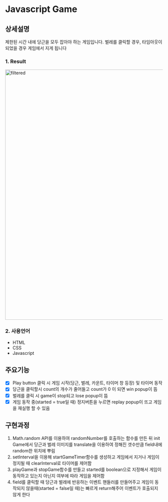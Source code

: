 # Javascript Game
## 상세설명
제한된 시간 내에 당근을 모두 잡아야 하는 게임입니다.
벌레를 클릭할 경우, 타임아웃이 되었을 경우 게임에서 지게 됩니다

### 1. Result
  <img width="800" alt="filtered" src="https://user-images.githubusercontent.com/71836751/102324866-c455da00-3fc5-11eb-8f06-499e1d496f84.jpg">


### 2. 사용언어
* HTML
* CSS
* Javascript

## 주요기능
- [x] Play button 클릭 시 게임 시작(당근, 벌레, 카운트, 타이머 창 등장) 및 타이머 동작
- [x] 당근을 클릭할시 count의 개수가 줄어들고 count가 0 이 되면 win popup이 뜸
- [x] 벌레를 클릭 시 game이 stop되고 lose popup이 뜸
- [x] 게임 동작 중(started = true일 때) 정지버튼을 누르면 replay popup이 뜨고 게임을 재실행 할 수 있음

## 구현과정
1. Math.random API를 이용하여 randomNumber를 호출하는 함수를 만든 뒤 init Game에서 당근과 벌레 이미지를 translate을 이용하여 정해진 갯수만큼 field내에 random한 위치에 뿌림
2. setInterval을 이용해 startGameTimer함수를 생성하고 게임에서 지거나 게임이 정지될 때 clearInterval로 타이머를 제어함
3. playGame과 stopGame함수를 만들고 started를 boolean으로 지정해서 게임이 동작하고 있는지 아닌지 여부에 따라 게임을 제어함
4. field를 클릭할 때 당근과 벌레에 반응하는 이벤트 핸들러를 만들어주고 게임이 동작되지 않을때(started = false일 때)는 빠르게 return해주어 이벤트가 호출되지 않게 한다
